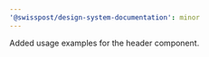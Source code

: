 ```yaml
---
'@swisspost/design-system-documentation': minor
---
```


Added usage examples for the header component.
